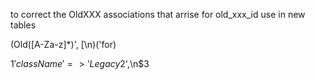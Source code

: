 
to correct the OldXXX associations that arrise for old_xxx_id use in new tables

(Old([A-Za-z]*)', \[\n)('for)

$1'className' => 'Legacy$2',\n$3